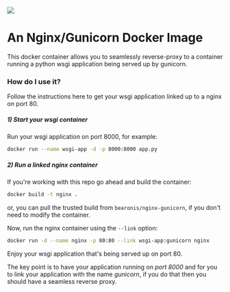
![](http://emojipedia-us.s3.amazonaws.com/cache/29/e3/29e3b8e6a4750c6eb936b3574726ec19.png)

# An Nginx/Gunicorn Docker Image #

This docker container allows you to seamlessly reverse-proxy to a
container running a python wsgi application being served up by gunicorn.

### How do I use it? ###

Follow the instructions here to get your wsgi application linked up to
a nginx on port 80.

##### 1) Start your wsgi container
Run your wsgi application on port 8000, for example:

```bash
docker run --name wsgi-app -d -p 8000:8000 app.py
```


##### 2) Run a linked nginx container
If you're working with this repo go ahead and build the container:

```bash
docker build -t nginx .
```

or, you can pull the trusted build from `bearonis/nginx-gunicorn`, if you
don't need to modify the container.

Now, run the nginx container using the `--link` option:

```bash
docker run -d --name nginx -p 80:80 --link wsgi-app:gunicorn nginx
```

Enjoy your wsgi application that's being served up on port 80.

The key point is to have your application running on *port 8000* and
for you to link your application with the name *gunicorn*, if you do that
then you should have a seamless reverse proxy.
